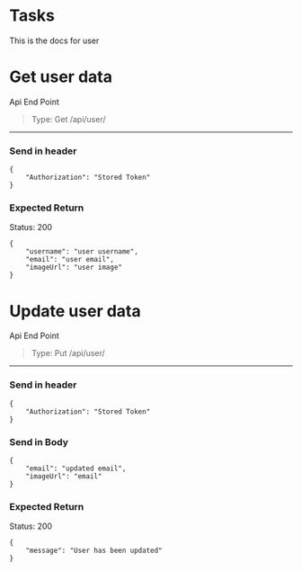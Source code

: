 # Tasks

This is the docs for user

# Get user data

Api End Point

> Type: Get
/api/user/

---

### Send in header

    {
    	"Authorization": "Stored Token"
    }

### Expected Return

Status: 200

    {
    	"username": "user username",
    	"email": "user email",
    	"imageUrl": "user image"
    }

# Update user data

Api End Point

> Type: Put
/api/user/

---

### Send in header

    {
    	"Authorization": "Stored Token"
    }

### Send in Body

    {
    	"email": "updated email",
    	"imageUrl": "email"
    }

### Expected Return

Status: 200

    {
    	"message": "User has been updated"
    }